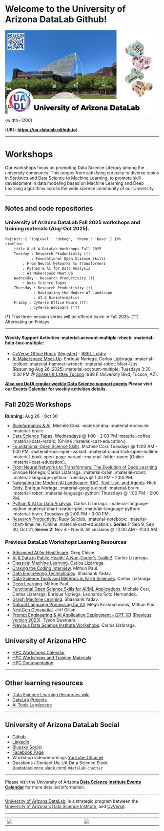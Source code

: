 

# Welcome to the University of Arizona DataLab Github!

![UA DataLab](images/UADL_Composition2025.png){width=1200}

(**URL: https://ua-datalab.github.io**)

***

# Workshops

Our workshops focus on promoting Data Science Literacy among the university community. This ranges from satisfying curiosity to diverse topics in Statistics and Data Science to Machine Learning, to promote skill development in data modeling based on Machine Learning and Deep Learning algorithms across the wide science community of our University.


***
<!--
# Fall 2025 Workshops

Are you interested in improving your professional skills in data analytics tools, methods, scientific analysis and statistics?

The [University of Arizona DataLab](https://www.datascience.arizona.edu/education/uarizona-data-lab) team invites you to attend our weekly Workshops. All sessions are conducted in hybrid mode.

<!--
Please join us in-person at the **Weaver Science & Engineering Library Room 212**, or join via **Zoom:**  [**896 6708 1542**](https://arizona.zoom.us/j/89667081542)
-->

## Notes and code repositories  

### University of Arizona DataLab Fall 2025 workshops and training materials (Aug-Oct 2025).

```mermaid
%%{init: { 'logLevel': 'debug', 'theme': 'base' } }%%
timeline
    title U of A DataLab Workshops Fall 2025
    Tuesday : Research Productivity (†)
            : Foundational Open Science Skills
	    : From Neural Networks to Transformers
	    : Python & AI for Data Analysis
	    : AI Makerspace Meet Up
    Wednesday : Research Productivity (†)
	    : Data Science Tapas
    Thursday : Research Productivity (†)
    	     : Navigating the Modern AI Landscape
    	     : AI & Bioinformatics 
    Friday : CyVerse Office Hours (††)
    	   : CyVerse Webinars (††)
```

(†) This three-session series will be offered twice in Fall 2025. 
(††) Alternating on Fridays.


***

#### Weekly Support Activities :material-account-multiple-check: :material-help-box-multiple:
* [CyVerse Office Hours](https://learning.cyverse.org/) 
[[Register](https://uarizona.co1.qualtrics.com/jfe/form/SV_d0F8WzR8CjuF6Qe)] - [BSRL
Lobby](https://bsrl.arizona.edu/)
* [AI Makerspace Meet-Up](https://github.com/ua-datalab/AI-Makerspace/blob/main/README.md). Enrique Noriega, Carlos Lizárraga. :material-toolbox: :material-hammer-wrench: :material-robot: Meet-Ups:(Resuming Aug 26, 2025) :material-account-multiple: Tuesdays 3:30 - 4:30 PM @ [Snakes & Lattes Tucson](https://www.snakesandlattes.com/tucson) (988 E University Blvd, Tucson, AZ). 

[**Also see UofA regular weekly Data Science support events**](https://ua-datalab.github.io/events/)
**Please visit our [Events Calendar](https://ua-datalab.github.io/events/) for weekly activities details.**

## Fall 2025 Workshops

**Running:** Aug 26 - Oct 30

* [Bioinformatics & AI](https://github.com/ua-datalab/Bioinformatics/wiki). Michele Cosi. :material-dna: :material-molecule: :material-brain: 
* [Data Science Tapas](https://github.com/ua-datalab/DataScience-Tapas/blob/main/README.md). Wednesdays @ 1:00 - 2:00 PM :material-coffee: :material-data-matrix: (Online :material-cast-education:).
* [Foundational Open Science Skills](https://cyverse.org/foss). Michele Cosi. Tuesdays @ 11:00 AM  - 1:00 PM. :material-lock-open-variant: :material-cloud-lock-open-outline: :material-book-open-page-variant: :material-folder-open: (Online :material-cast-education:).
* [From Neural Networks to Transformers: The Evolution of Deep Learning](https://github.com/ua-datalab/NeuralNetworks/wiki). Enrique Noriega, Carlos Lizárraga. :material-brain: :material-robot: :material-language-python:  Tuesdays @ 1:00 PM - 2:00 PM. 
* [Navigating the Modern AI Landscape: RAG, Tool-Use, and Agents](https://github.com/ua-datalab/Generative-AI/blob/main/README.md).  Nick Eddy, Enrique Noriega. :material-google-cloud: :material-brain: :material-robot: :material-language-python: Thursdays @  1:00 PM - 2:00 PM.
* [Python & AI for Data Analysis](https://github.com/ua-datalab/Workshops/blob/main/README.md). Carlos Lizárraga.  :material-language-python :material-chart-scatter-plot: :material-language-python: :material-brain: Tuesdays @ 2:00 PM - 3:00 PM. 
* [Research Productivity](https://github.com/ua-datalab/ResearchProductivity/blob/main/README.md).
Rudy Salcido. :material-notebook: :material-chart-timeline:  (Online :material-cast-education:). 
**Series 1:** Sep 9, Sep 30, Oct 21; **Series 2:** Nov 4 - Nov 6. All sessions @ 10:00 AM - 11:30 AM.

###  Previous DataLab Workshops Learning Resources

* [Advanced AI for Healthcare](https://github.com/ua-datalab/ai-healthcare/tree/main). Greg Chism.
* [AI & Data in Public Health: A Non-Coder's Toolkit!](https://github.com/ua-datalab/AI-for-Professionals/wiki). Carlos Lizárraga.
* [Classical Machine Learning](https://github.com/ua-datalab/MLWorkshops/blob/main/README.md). Carlos Lizárraga. 
* [Craking the Coding Interview](https://github.com/ua-datalab/cracking_the_coding_interview). Mithun Paul.
* [Data Engineering Technologies](https://github.com/ua-datalab/DataEngineering). Shashank Yadav.
* [Data Science Tools and Methods in Earth Sciences](https://github.com/clizarraga-UAD7/geo-datascience2/blob/main/docs/README.md). Carlos Lizárraga.
* [Deep Learning](https://github.com/ua-datalab/DLWorkshops/wiki). Mithun Paul.
* [Functional Open Science  Skills for AI/ML Applications](https://github.com/ua-datalab/FunctionalOpenSourceSkills/wiki). Michele Cosi, Carlos Lizárraga, Enrique Noriega, Leonardo Soto Hernandez.
* [Graph Machine Learning](https://github.com/ua-datalab/GraphML). Shashank Yadav. 
* [Natural Language Processing for All](https://github.com/ua-datalab/NLP-Speech/blob/main/README.md).  Megh Krishnaswamy, Mithun Paul. 
* [NextGen Geospatial](https://github.com/ua-datalab/Geospatial_Workshops/wiki). Jeff Gillan.
* [Prompt Engineering & AI Application Deployment - GPT 101](https://tyson-swetnam.github.io/intro-gpt/) ([Previous version 2023](https://ua-data7.github.io/introllms/)). Tyson Swetnam. 
* [Previous Data Science Institute Workshops](https://workshops-uad7.github.io/). Carlos Lizárraga. 

## University of Arizona HPC

* [HPC Workshops Calendar](https://hpcdocs.hpc.arizona.edu/events/calendar/)
* [HPC Workshops and Training Materials](https://hpcdocs.hpc.arizona.edu/events/workshop_materials/)
* [HPC Documentation](https://hpcdocs.hpc.arizona.edu/)

<!--
***

## Project based workshops

* [Pose Estimation using Deep Learning](https://github.com/ua-datalab/DL-pose-estimation/wiki) :rat:
-->

****

## Other learning resources

* [Data Science Learning Resources wiki](https://github.com/ua-data7/LearningResources/wiki)
* [DataLab Projects](https://github.com/clizarraga-UAD7/DataScienceLab/wiki/Data-Lab-Projects)
* [AI Tools Landscape](https://github.com/ua-datalab/Workshops/wiki/AI-Tools-Landscape)

***

## University of Arizona DataLab Social 

* [Github](https://github.com/ua-datalab)
* [Linkedin](https://www.linkedin.com/company/100483432/admin/feed/posts/)
* [Bluesky Social](https://bsky.app/profile/uarizonadatalab.bsky.social)
* [Facebook Page](https://www.facebook.com/profile.php?id=61556132138807)
* Workshop videorecordings [YouTube Channel](https://www.youtube.com/@UArizonaDataLab)
* Questions / Contact Us: UA Data Science Slack (uadatascience.slack.com) `#datalab-chatter`

***

Please visit the University of Arizona [**Data Science Institute Events Calendar**](https://www.datascience.arizona.edu/calendar) for more detailed information.


***


[University of Arizona DataLab](https://www.datascience.arizona.edu/education/uarizona-data-lab), is a strategic program between the [University of Arizona's](https://www.arizona.edu/)  [Data Science Institute](https://www.datascience.arizona.edu/), and [CyVerse](https://cyverse.org/).


<hr>

<p style="text-align: center">

<table style="width: 100%; table-layout: fixed;">
  <tr>
      <td style="width: 500px">
      <a href="https://datascience.arizona.edu/"><img src="https://datascience.arizona.edu/sites/default/files/Data%20Science%20Institute_Webheader%20%281%29.svg" width=500></a></td>
       <td style="width: 500px"><a href="https://cyverse.org/"><img src="https://cyverse.org/sites/default/files/cyverse_logo_1_0.png" width=500></a></td>
   </tr>
</table>

</p>

